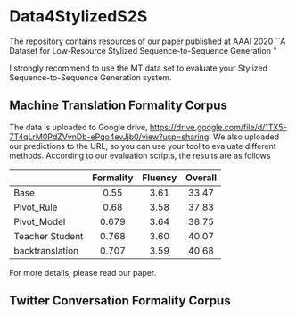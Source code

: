 # Data4StylizedS2S
The repository contains resources of our paper published at AAAI 2020 ``A Dataset for Low-Resource Stylized Sequence-to-Sequence Generation "

I strongly recommend to use the MT data set to evaluate your Stylized Sequence-to-Sequence Generation system. 

## Machine Translation Formality Corpus
The data is uploaded to Google drive, https://drive.google.com/file/d/1TX5-7T4qLrM0PdZVvnDb-ePqo4evJjb0/view?usp=sharing. We also uploaded our predictions to the URL, so you can use your  tool to evaluate different methods. According to our evaluation scripts, the results are as follows


|      |Formality|Fluency|Overall         | 
| ------------- |:-------------:|:-------------:|:-------------:|
| Base  | 0.55 | 3.61| 33.47 |
| Pivot_Rule     | 0.68|3.58| 37.83   | 
| Pivot_Model | 0.679|3.64|38.75      | 
| Teacher Student | 0.768|3.60| 40.07    | 
| backtranslation | 0.707|3.59|40.68    | 

For more details, please read our paper.

## Twitter Conversation Formality Corpus

